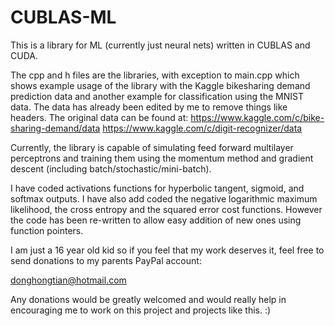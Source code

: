 # CUBLAS-ML

This is a library for ML (currently just neural nets) written in CUBLAS and CUDA.

The cpp and h files are the libraries, with exception to main.cpp which shows example usage of the library with the Kaggle bikesharing demand prediction data and another example for classification using the MNIST data.
The data has already been edited by me to remove things like headers. The original data can be found at:
https://www.kaggle.com/c/bike-sharing-demand/data
https://www.kaggle.com/c/digit-recognizer/data

Currently, the library is capable of simulating feed forward multilayer perceptrons and training them using the momentum method and gradient descent (including batch/stochastic/mini-batch).

I have coded activations functions for hyperbolic tangent, sigmoid, and softmax outputs. I have also add coded the negative logarithmic maximum likelihood, the cross entropy and the squared error cost functions. However the code has been re-written to allow easy addition of new ones using function pointers.

I am just a 16 year old kid so if you feel that my work deserves it, feel free to send donations to my parents PayPal account:

donghongtian@hotmail.com

Any donations would be greatly welcomed and would really help in encouraging me to work on this project and projects like this. :)
